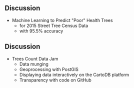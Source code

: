## Discussion	
* Machine Learning to Predict "Poor" Health Trees 
	* for 2015 Street Tree Census Data 	
	* with 95.5% accuracy



## Discussion
* Trees Count Data Jam
	* Data munging
	* Geoprocessing with PostGIS
	* Displaying data interactively on the CartoDB platform 
	* Transparency with code on GitHub
